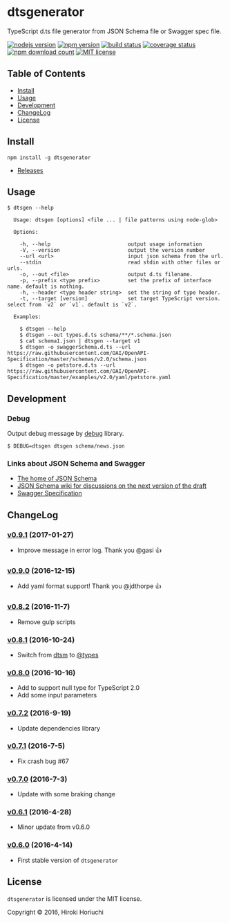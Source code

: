 # dtsgenerator

TypeScript d.ts file generator from JSON Schema file or Swagger spec file.

[![nodejs version](https://img.shields.io/node/v/dtsgenerator.svg)](#)
[![npm version](https://badge.fury.io/js/dtsgenerator.svg)](https://www.npmjs.com/package/dtsgenerator)
[![build status](https://travis-ci.org/horiuchi/dtsgenerator.svg?branch=master)](https://travis-ci.org/horiuchi/dtsgenerator)
[![coverage status](https://img.shields.io/coveralls/horiuchi/dtsgenerator.svg)](https://coveralls.io/r/horiuchi/dtsgenerator?branch=coveralls)
[![npm download count](https://img.shields.io/npm/dt/dtsgenerator.svg)](https://www.npmjs.com/package/dtsgenerator)
[![MIT license](https://img.shields.io/npm/l/dtsgenerator.svg)](#)

## Table of Contents

- [Install](#install)
- [Usage](#usage)
- [Development](#development)
- [ChangeLog](#changelog)
- [License](#license)

## Install

    npm install -g dtsgenerator

- [Releases](https://github.com/horiuchi/dtsgenerator/releases)

## Usage

```
$ dtsgen --help

  Usage: dtsgen [options] <file ... | file patterns using node-glob>

  Options:

    -h, --help                         output usage information
    -V, --version                      output the version number
    --url <url>                        input json schema from the url.
    --stdin                            read stdin with other files or urls.
    -o, --out <file>                   output d.ts filename.
    -p, --prefix <type prefix>         set the prefix of interface name. default is nothing.
    -h, --header <type header string>  set the string of type header.
    -t, --target [version]             set target TypeScript version. select from `v2` or `v1`. default is `v2`.

  Examples:

    $ dtsgen --help
    $ dtsgen --out types.d.ts schema/**/*.schema.json
    $ cat schema1.json | dtsgen --target v1
    $ dtsgen -o swaggerSchema.d.ts --url https://raw.githubusercontent.com/OAI/OpenAPI-Specification/master/schemas/v2.0/schema.json
    $ dtsgen -o petstore.d.ts --url https://raw.githubusercontent.com/OAI/OpenAPI-Specification/master/examples/v2.0/yaml/petstore.yaml

```

## Development

### Debug

Output debug message by [debug](https://www.npmjs.com/package/debug) library.

    $ DEBUG=dtsgen dtsgen schema/news.json


### Links about JSON Schema and Swagger

- [The home of JSON Schema](http://json-schema.org/)
- [JSON Schema wiki for discussions on the next version of the draft](https://github.com/json-schema/json-schema/wiki)
- [Swagger Specification](http://swagger.io/specification/)

## ChangeLog

### [v0.9.1](https://github.com/horiuchi/dtsgenerator/releases/tag/v0.9.1) (2017-01-27)

- Improve message in error log. Thank you @gasi :+1:

### [v0.9.0](https://github.com/horiuchi/dtsgenerator/releases/tag/v0.9.0) (2016-12-15)

- Add yaml format support! Thank you @jdthorpe :+1:

### [v0.8.2](https://github.com/horiuchi/dtsgenerator/releases/tag/v0.8.2) (2016-11-7)

- Remove gulp scripts

### [v0.8.1](https://github.com/horiuchi/dtsgenerator/releases/tag/v0.8.1) (2016-10-24)

- Switch from [dtsm](https://www.npmjs.com/package/dtsm) to [@types](https://www.npmjs.com/~types)

### [v0.8.0](https://github.com/horiuchi/dtsgenerator/releases/tag/v0.8.0) (2016-10-16)

- Add to support null type for TypeScript 2.0
- Add some input parameters

### [v0.7.2](https://github.com/horiuchi/dtsgenerator/releases/tag/v0.7.2) (2016-9-19)

- Update dependencies library

### [v0.7.1](https://github.com/horiuchi/dtsgenerator/releases/tag/v0.7.1) (2016-7-5)

- Fix crash bug #67

### [v0.7.0](https://github.com/horiuchi/dtsgenerator/releases/tag/v0.7.0) (2016-7-3)

- Update with some braking change

### [v0.6.1](https://github.com/horiuchi/dtsgenerator/releases/tag/v0.6.1) (2016-4-28)

- Minor update from v0.6.0

### [v0.6.0](https://github.com/horiuchi/dtsgenerator/releases/tag/v0.6.0) (2016-4-14)

- First stable version of `dtsgenerator`


## License

`dtsgenerator` is licensed under the MIT license.

Copyright &copy; 2016, Hiroki Horiuchi
